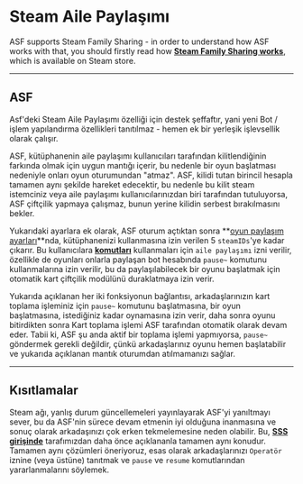 # Steam Aile Paylaşımı

ASF supports Steam Family Sharing - in order to understand how ASF works with that, you should firstly read how **[Steam Family Sharing works](https://store.steampowered.com/promotion/familysharing)**, which is available on Steam store.

---

## ASF

Asf'deki Steam Aile Paylaşımı özelliği için destek şeffaftır, yani yeni Bot / işlem yapılandırma özellikleri tanıtılmaz - hemen ek bir yerleşik işlevsellik olarak çalışır.

ASF, kütüphanenin aile paylaşımı kullanıcıları tarafından kilitlendiğinin farkında olmak için uygun mantığı içerir, bu nedenle bir oyun başlatması nedeniyle onları oyun oturumundan "atmaz". ASF, kilidi tutan birincil hesapla tamamen aynı şekilde hareket edecektir, bu nedenle bu kilit steam istemciniz veya aile paylaşımı kullanıcılarınızdan biri tarafından tutuluyorsa, ASF çiftçilik yapmaya çalışmaz, bunun yerine kilidin serbest bırakılmasını bekler.

Yukarıdaki ayarlara ek olarak, ASF oturum açtıktan sonra **[oyun paylaşım ayarları](https://store.steampowered.com/account/managedevices)**nda, kütüphanenizi kullanmasına izin verilen 5 `steamIDs`'ye kadar çıkarır. Bu kullanıcılara **[komutları](https://github.com/JustArchiNET/ArchiSteamFarm/wiki/Commands)</a>** kullanmaları için `aile paylaşımı` izni verilir, özellikle de oyunları onlarla paylaşan bot hesabında `pause~` komutunu kullanmalarına izin verilir, bu da paylaşılabilecek bir oyunu başlatmak için otomatik kart çiftçilik modülünü duraklatmaya izin verir.

Yukarıda açıklanan her iki fonksiyonun bağlantısı, arkadaşlarınızın kart toplama işleminiz için `pause~` komutunu başlatmasına, bir oyun başlatmasına, istediğiniz kadar oynamasına izin verir, daha sonra oyunu bitirdikten sonra Kart toplama işlemi ASF tarafından otomatik olarak devam eder. Tabii ki, ASF şu anda aktif bir toplama işlemi yapmıyorsa, `pause~` göndermek gerekli değildir, çünkü arkadaşlarınız oyunu hemen başlatabilir ve yukarıda açıklanan mantık oturumdan atılmamanızı sağlar.

---

## Kısıtlamalar

Steam ağı, yanlış durum güncellemeleri yayınlayarak ASF'yi yanıltmayı sever, bu da ASF'nin sürece devam etmenin iyi olduğuna inanmasına ve sonuç olarak arkadaşınızı çok erken tekmelemesine neden olabilir. Bu, **[SSS girişinde](https://github.com/JustArchiNET/ArchiSteamFarm/wiki/FAQ#asf-is-kicking-my-steam-client-session-while-im-playing--this-account-is-logged-on-another-pc)** tarafımızdan daha önce açıklananla tamamen aynı konudur. Tamamen aynı çözümleri öneriyoruz, esas olarak arkadaşlarınızı `Operatör` iznine (veya üstüne) tanıtmak ve `pause` ve `resume` komutlarından yararlanmalarını söylemek.